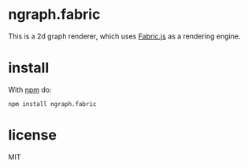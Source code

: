 # ngraph.fabric

This is a 2d graph renderer, which uses [Fabric.js](https://github.com/kangax/fabric.js) as a rendering engine.

# install

With [npm](https://npmjs.org) do:

```
npm install ngraph.fabric
```

# license

MIT
